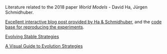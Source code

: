 Literature related to the 2018 paper *World Models* - David Ha, Jürgen Schmidhuber.

[Excellent interactive blog post provided by Ha & Schmidhuber](https://worldmodels.github.io/), and the [code base for reproducing the experiments](https://github.com/hardmaru/WorldModelsExperiments).

[Evolving Stable Strategies](http://blog.otoro.net/2017/11/12/evolving-stable-strategies/)

[A Visual Guide to Evolution Strategies](http://blog.otoro.net/2017/10/29/visual-evolution-strategies/)
